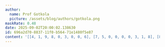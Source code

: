 ```yaml
---
author:
  name: Prof Gotkola
  picture: /assets/blog/authors/gotkola.png
maskRate: 0.48
date: 2025-09-02T20:00:02.138630
id: 696a2d70-8837-11f0-b564-71e1480f5e87
content: '[[4, 1, 9, 8, 0, 3, 0, 0, 6], [7, 5, 0, 0, 0, 0, 3, 1, 8], [8, 3, 2, 0, 0, 5, 9, 4, 0], [0, 8, 3, 0, 0, 0, 7, 0, 0], [2, 0, 7, 0, 0, 0, 8, 5, 0], [1, 0, 0, 0, 5, 8, 0, 0, 2], [6, 7, 5, 0, 0, 0, 0, 0, 3], [9, 2, 1, 3, 0, 7, 4, 0, 5], [3, 0, 0, 0, 6, 1, 2, 0, 0]]'
---
```

